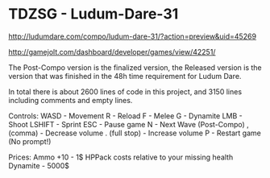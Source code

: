 # TDZSG - Ludum-Dare-31

http://ludumdare.com/compo/ludum-dare-31/?action=preview&uid=45269

http://gamejolt.com/dashboard/developer/games/view/42251/

The Post-Compo version is the finalized version, the Released version is the version that was finished in the 48h time requirement for Ludum Dare.

In total there is about 2600 lines of code in this project, and 3150 lines including comments and empty lines.

Controls:
WASD - Movement 
R - Reload 
F - Melee 
G - Dynamite 
LMB - Shoot 
LSHIFT - Sprint 
ESC - Pause game 
N - Next Wave (Post-Compo) 
, (comma) - Decrease volume 
. (full stop) - Increase volume 
P - Restart game (No prompt!) 

Prices:
Ammo +10 - 1$ 
HPPack costs relative to your missing health 
Dynamite - 5000$ 

